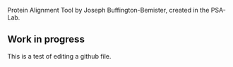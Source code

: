 Protein Alignment Tool by Joseph Buffington-Bemister, created in the PSA-Lab.

## Work in progress
This is a test of editing a github file.
